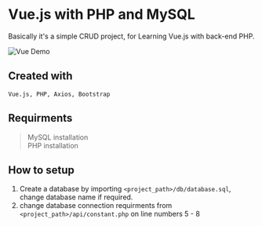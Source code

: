 # Vue.js with PHP and MySQL

Basically it's a simple CRUD project, for Learning Vue.js with back-end PHP.

<!-- Live Demo: [Here](https://vue-php-crud.herokuapp.com/) -->

![Vue Demo](https://i.ibb.co/b3FMQDT/vuephp.png)

## Created with

```
Vue.js, PHP, Axios, Bootstrap
```

## Requirments

> MySQL installation \
> PHP installation

## How to setup

1. Create a database by importing `<project_path>/db/database.sql`, change database name if required.
2. change database connection requirments from `<project_path>/api/constant.php` on line numbers 5 - 8
